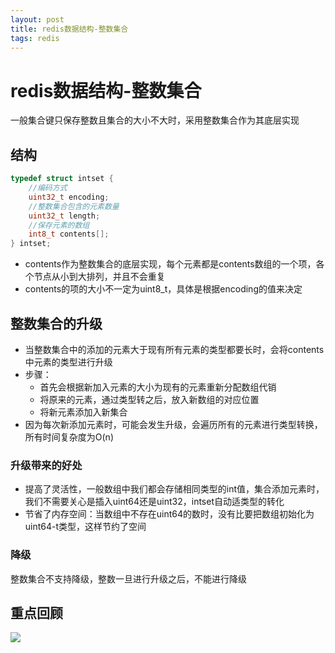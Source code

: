 ```yaml
--- 
layout: post 
title: redis数据结构-整数集合 
tags: redis 
---
```

# redis数据结构-整数集合
一般集合键只保存整数且集合的大小不大时，采用整数集合作为其底层实现

## 结构
```c
typedef struct intset {
    //编码方式
    uint32_t encoding;
    //整数集合包含的元素数量
    uint32_t length;
    //保存元素的数组
    int8_t contents[];
} intset;
```
- contents作为整数集合的底层实现，每个元素都是contents数组的一个项，各个节点从小到大排列，并且不会重复
- contents的项的大小不一定为uint8_t，具体是根据encoding的值来决定

## 整数集合的升级
- 当整数集合中的添加的元素大于现有所有元素的类型都要长时，会将contents中元素的类型进行升级
- 步骤：
    - 首先会根据新加入元素的大小为现有的元素重新分配数组代销
    - 将原来的元素，通过类型转之后，放入新数组的对应位置
    - 将新元素添加入新集合
- 因为每次新添加元素时，可能会发生升级，会遍历所有的元素进行类型转换，所有时间复杂度为O(n)

### 升级带来的好处
- 提高了灵活性，一般数组中我们都会存储相同类型的int值，集合添加元素时，我们不需要关心是插入uint64还是uint32，intset自动适类型的转化
- 节省了内存空间：当数组中不存在uint64的数时，没有比要把数组初始化为uint64-t类型，这样节约了空间

### 降级
整数集合不支持降级，整数一旦进行升级之后，不能进行降级

## 重点回顾
![](https://cdn.jsdelivr.net/gh/nber1994/fu0k@master/uPic/20181117161845543_1465785595.png)

